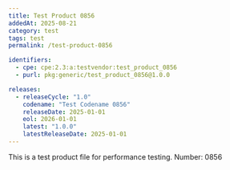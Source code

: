 ```yaml
---
title: Test Product 0856
addedAt: 2025-08-21
category: test
tags: test
permalink: /test-product-0856

identifiers:
  - cpe: cpe:2.3:a:testvendor:test_product_0856
  - purl: pkg:generic/test_product_0856@1.0.0

releases:
  - releaseCycle: "1.0"
    codename: "Test Codename 0856"
    releaseDate: 2025-01-01
    eol: 2026-01-01
    latest: "1.0.0"
    latestReleaseDate: 2025-01-01
---
```


This is a test product file for performance testing. Number: 0856
